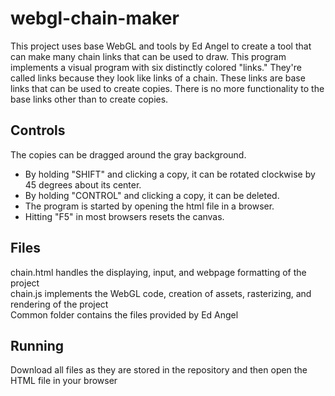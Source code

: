 # webgl-chain-maker
This project uses base WebGL and tools by Ed Angel to create a tool that can make many chain links that can be used to draw. This program implements a visual program with six distinctly colored "links." They're called links because they look like links of a chain. These links are base links that can be used to create copies. There is no more functionality to the base links other than to create copies.

## Controls
The copies can be dragged around the gray background.  
* By holding "SHIFT" and clicking a copy, it can be rotated clockwise by 45 degrees about its center.  
* By holding "CONTROL" and clicking a copy, it can be deleted.  
* The program is started by opening the html file in a browser.  
* Hitting "F5" in most browsers resets the canvas.  

## Files
chain.html handles the displaying, input, and webpage formatting of the project  
chain.js implements the WebGL code, creation of assets, rasterizing, and rendering of the project  
Common folder contains the files provided by Ed Angel  

## Running
Download all files as they are stored in the repository and then open the HTML file in your browser  
